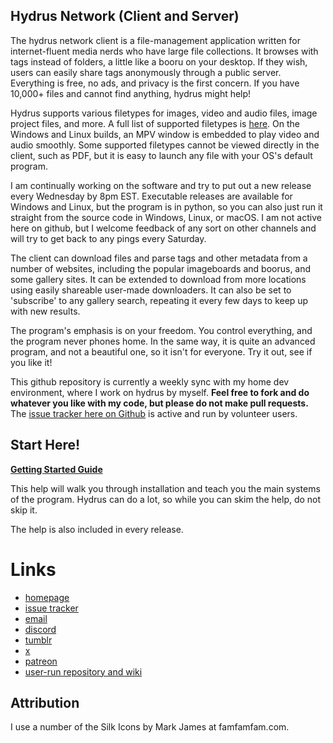 ## Hydrus Network (Client and Server)

The hydrus network client is a file-management application written for internet-fluent media nerds who have large file collections. It browses with tags instead of folders, a little like a booru on your desktop. If they wish, users can easily share tags anonymously through a public server. Everything is free, no ads, and privacy is the first concern. If you have 10,000+ files and cannot find anything, hydrus might help!

Hydrus supports various filetypes for images, video and audio files, image project files, and more. A full list of supported filetypes is [here](https://hydrusnetwork.github.io/hydrus/filetypes.html). On the Windows and Linux builds, an MPV window is embedded to play video and audio smoothly. Some supported filetypes cannot be viewed directly in the client, such as PDF, but it is easy to launch any file with your OS's default program.

I am continually working on the software and try to put out a new release every Wednesday by 8pm EST. Executable releases are available for Windows and Linux, but the program is in python, so you can also just run it straight from the source code in Windows, Linux, or macOS. I am not active here on github, but I welcome feedback of any sort on other channels and will try to get back to any pings every Saturday. 

The client can download files and parse tags and other metadata from a number of websites, including the popular imageboards and boorus, and some gallery sites. It can be extended to download from more locations using easily shareable user-made downloaders. It can also be set to 'subscribe' to any gallery search, repeating it every few days to keep up with new results.

The program's emphasis is on your freedom. You control everything, and the program never phones home. In the same way, it is quite an advanced program, and not a beautiful one, so it isn't for everyone. Try it out, see if you like it!

This github repository is currently a weekly sync with my home dev environment, where I work on hydrus by myself. **Feel free to fork and do whatever you like with my code, but please do not make pull requests.** The [issue tracker here on Github](https://github.com/hydrusnetwork/hydrus/issues) is active and run by volunteer users.

## Start Here!

**[Getting Started Guide](https://hydrusnetwork.github.io/hydrus/introduction.html)**

This help will walk you through installation and teach you the main systems of the program. Hydrus can do a lot, so while you can skim the help, do not skip it. 

The help is also included in every release.

# Links

* [homepage](https://hydrusnetwork.github.io/hydrus/)
* [issue tracker](https://github.com/hydrusnetwork/hydrus/issues)
* [email](mailto:hydrus.admin@gmail.com)
* [discord](https://discord.gg/wPHPCUZ)
* [tumblr](https://hydrus.tumblr.com/)
* [x](https://x.com/hydrusnetwork)
* [patreon](https://www.patreon.com/hydrus_dev)
* [user-run repository and wiki](https://github.com/CuddleBear92/Hydrus-Presets-and-Scripts)

## Attribution

I use a number of the Silk Icons by Mark James at famfamfam.com.
